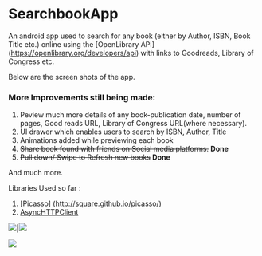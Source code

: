# SearchbookApp
An android app used to search for any book (either by Author, ISBN, Book Title etc.) online using the [OpenLibrary API] (https://openlibrary.org/developers/api) with links to Goodreads, Library of Congress etc. 

Below are the screen shots of the app. 

### More Improvements still being made:

1.  Peview much more details of any book-publication date, number of pages, Good reads URL, Library of Congress URL(where necessary).
2.  UI drawer which enables users to search by ISBN, Author, Title
3.  Animations added while previewing each book
4.  ~~Share book found with friends on Social media platforms.~~ **Done**
5.  ~~Pull down/ Swipe to Refresh new books~~ **Done**

And much more.


Libraries Used so far :

1.  [Picasso] (http://square.github.io/picasso/)
2.  [AsyncHTTPClient](https://github.com/loopj/android-async-http)

![](https://github.com/ainaleke/SearchBookApp/blob/master/screenshots/screenshot1.PNG)|![](https://github.com/ainaleke/SearchBookApp/blob/master/screenshots/books_details.PNG)

![](https://github.com/ainaleke/SearchBookApp/blob/master/screenshots/searchbookappimg1.PNG)
